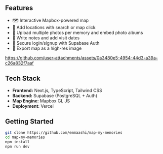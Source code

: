## Features

- 🗺️ Interactive Mapbox-powered map
- 📍 Add locations with search or map click
- 📸 Upload multiple photos per memory and embed photo albums
- 📝 Write notes and add visit dates
- 🔐 Secure login/signup with Supabase Auth
- 🧾 Export map as a high-res image

https://github.com/user-attachments/assets/0a3480e5-4954-44d3-a39a-c26a832f7aaf

## Tech Stack

- **Frontend:** Next.js, TypeScript, Tailwind CSS
- **Backend:** Supabase (PostgreSQL + Auth)
- **Map Engine:** Mapbox GL JS
- **Deployment:** Vercel

## Getting Started

```bash
git clone https://github.com/emmaashi/map-my-memories
cd map-my-memories
npm install
npm run dev

